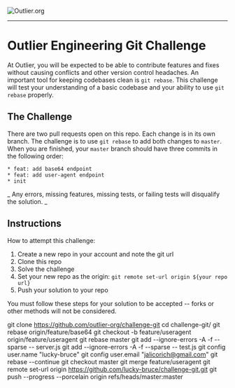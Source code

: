 ![Outlier.org](https://i.imgur.com/vJowpL1.png)

---

# Outlier Engineering Git Challenge

At Outlier, you will be expected to be able to contribute features and fixes without causing conflicts and other version control headaches. An important tool for keeping codebases clean is `git rebase`. This challenge will test your understanding of a basic codebase and your ability to use `git rebase` properly.

## The Challenge

There are two pull requests open on this repo. Each change is in its own branch. The challenge is to use `git rebase` to add both changes to `master`. When you are finished, your `master` branch should have three commits in the following order:

```
* feat: add base64 endpoint
* feat: add user-agent endpoint
* init
```

_ Any errors, missing features, missing tests, or failing tests will disqualify the solution. _

## Instructions

How to attempt this challenge:

1) Create a new repo in your account and note the git url
2) Clone this repo
3) Solve the challenge
4) Set your new repo as the origin: `git remote set-url origin ${your repo url}`
5) Push your solution to your repo

You must follow these steps for your solution to be accepted -- forks or other methods will not be considered.

git clone https://github.com/outlier-org/challenge-git
cd challenge-git/
git rebase origin/feature/base64
git checkout -b feature/useragent origin/feature/useragent
git rebase master
git add --ignore-errors -A -f --sparse -- server.js
git add --ignore-errors -A -f --sparse -- test.js
git config user.name "lucky-bruce"
git config user.email "jalicorich@gmail.com"
git rebase --continue
git checkout master
git merge feature/useragent
git remote set-url origin https://github.com/lucky-bruce/challenge-git.git
git push --progress --porcelain origin refs/heads/master:master
